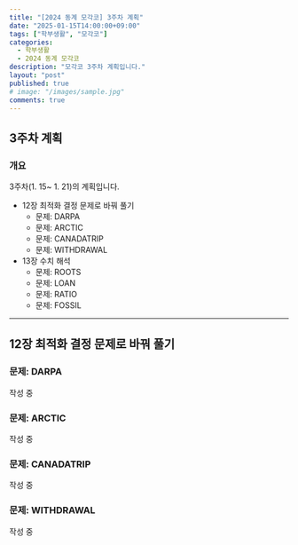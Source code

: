```yaml
---
title: "[2024 동계 모각코] 3주차 계획"
date: "2025-01-15T14:00:00+09:00"
tags: ["학부생활", "모각코"]
categories: 
  - 학부생활
  - 2024 동계 모각코
description: "모각코 3주차 계획입니다."
layout: "post"
published: true
# image: "/images/sample.jpg"
comments: true
---
```


## 3주차 계획
### 개요
3주차(1. 15~ 1. 21)의 계획입니다.
- 12장 최적화 결정 문제로 바꿔 풀기
  - 문제: DARPA
  - 문제: ARCTIC
  - 문제: CANADATRIP
  - 문제: WITHDRAWAL
- 13장 수치 해석
  - 문제: ROOTS
  - 문제: LOAN
  - 문제: RATIO
  - 문제: FOSSIL

* * *

## 12장 최적화 결정 문제로 바꿔 풀기
### 문제: DARPA
작성 중

### 문제: ARCTIC
작성 중

### 문제: CANADATRIP
작성 중

### 문제: WITHDRAWAL
작성 중